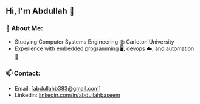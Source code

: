 ## Hi, I'm Abdullah 👋

<!--
**abdullahbaseem/abdullahbaseem** is a ✨ _special_ ✨ repository because its `README.md` (this file) appears on your GitHub profile.

Here are some ideas to get you started:

- 🔭 I’m currently working on ...
- 🌱 I’m currently learning ...
- 👯 I’m looking to collaborate on ...
- 🤔 I’m looking for help with ...
- 💬 Ask me about ...
- 📫 How to reach me: ...
- 😄 Pronouns: ...
- ⚡ Fun fact: ...
-->

### 📌 About Me:
- Studying Computer Systems Engineering @ Carleton University
- Experience with embedded programming 🖥️, devops ☁️, and automation 🤖

### 📫 Contact:
- Email: [abdullahb383@gmail.com]
- Linkedin: [linkedin.com/in/abdullahbaseem](https://www.linkedin.com/in/abdullahbaseem/)
